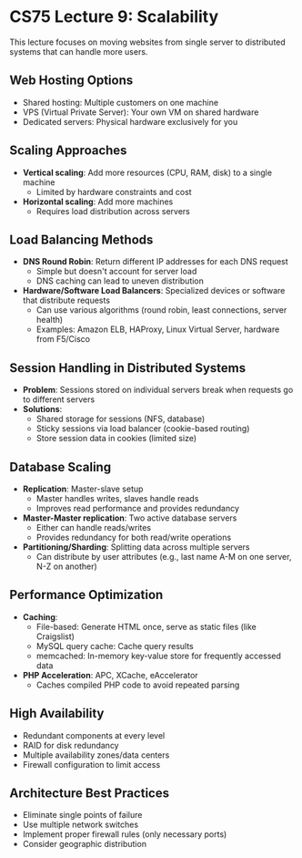 # CS75 Lecture 9: Scalability

This lecture focuses on moving websites from single server to distributed systems that can handle more users.

## Web Hosting Options
- Shared hosting: Multiple customers on one machine
- VPS (Virtual Private Server): Your own VM on shared hardware
- Dedicated servers: Physical hardware exclusively for you

## Scaling Approaches
- **Vertical scaling**: Add more resources (CPU, RAM, disk) to a single machine
  - Limited by hardware constraints and cost
- **Horizontal scaling**: Add more machines
  - Requires load distribution across servers

## Load Balancing Methods
- **DNS Round Robin**: Return different IP addresses for each DNS request
  - Simple but doesn't account for server load
  - DNS caching can lead to uneven distribution
- **Hardware/Software Load Balancers**: Specialized devices or software that distribute requests
  - Can use various algorithms (round robin, least connections, server health)
  - Examples: Amazon ELB, HAProxy, Linux Virtual Server, hardware from F5/Cisco

## Session Handling in Distributed Systems
- **Problem**: Sessions stored on individual servers break when requests go to different servers
- **Solutions**:
  - Shared storage for sessions (NFS, database)
  - Sticky sessions via load balancer (cookie-based routing)
  - Store session data in cookies (limited size)

## Database Scaling
- **Replication**: Master-slave setup 
  - Master handles writes, slaves handle reads
  - Improves read performance and provides redundancy
- **Master-Master replication**: Two active database servers
  - Either can handle reads/writes
  - Provides redundancy for both read/write operations
- **Partitioning/Sharding**: Splitting data across multiple servers
  - Can distribute by user attributes (e.g., last name A-M on one server, N-Z on another)

## Performance Optimization
- **Caching**:
  - File-based: Generate HTML once, serve as static files (like Craigslist)
  - MySQL query cache: Cache query results
  - memcached: In-memory key-value store for frequently accessed data
- **PHP Acceleration**: APC, XCache, eAccelerator
  - Caches compiled PHP code to avoid repeated parsing

## High Availability
- Redundant components at every level
- RAID for disk redundancy
- Multiple availability zones/data centers
- Firewall configuration to limit access

## Architecture Best Practices
- Eliminate single points of failure
- Use multiple network switches
- Implement proper firewall rules (only necessary ports)
- Consider geographic distribution
